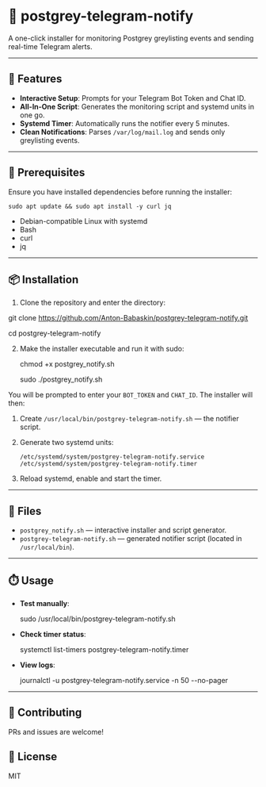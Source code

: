 # 🎉 postgrey-telegram-notify

A one-click installer for monitoring Postgrey greylisting events and sending real-time Telegram alerts.

---

## 🚀 Features

- **Interactive Setup**: Prompts for your Telegram Bot Token and Chat ID.
- **All-In-One Script**: Generates the monitoring script and systemd units in one go.
- **Systemd Timer**: Automatically runs the notifier every 5 minutes.
- **Clean Notifications**: Parses `/var/log/mail.log` and sends only greylisting events.

---

## 🧰 Prerequisites

Ensure you have installed dependencies before running the installer:

    sudo apt update && sudo apt install -y curl jq

- Debian-compatible Linux with systemd
- Bash
- curl
- jq

---

## 📦 Installation

1. Clone the repository and enter the directory:

git clone https://github.com/Anton-Babaskin/postgrey-telegram-notify.git

cd postgrey-telegram-notify

2. Make the installer executable and run it with sudo:

    chmod +x postgrey_notify.sh
   
    sudo ./postgrey_notify.sh

You will be prompted to enter your `BOT_TOKEN` and `CHAT_ID`. The installer will then:

1. Create `/usr/local/bin/postgrey-telegram-notify.sh` — the notifier script.
2. Generate two systemd units:

       /etc/systemd/system/postgrey-telegram-notify.service
       /etc/systemd/system/postgrey-telegram-notify.timer

3. Reload systemd, enable and start the timer.

---

## 📂 Files

- `postgrey_notify.sh` — interactive installer and script generator.
- `postgrey-telegram-notify.sh` — generated notifier script (located in `/usr/local/bin`).

---

## ⏱️ Usage

- **Test manually**:

    sudo /usr/local/bin/postgrey-telegram-notify.sh

- **Check timer status**:

    systemctl list-timers postgrey-telegram-notify.timer

- **View logs**:

    journalctl -u postgrey-telegram-notify.service -n 50 --no-pager

---

## 🤝 Contributing

PRs and issues are welcome!

## 📄 License

MIT

